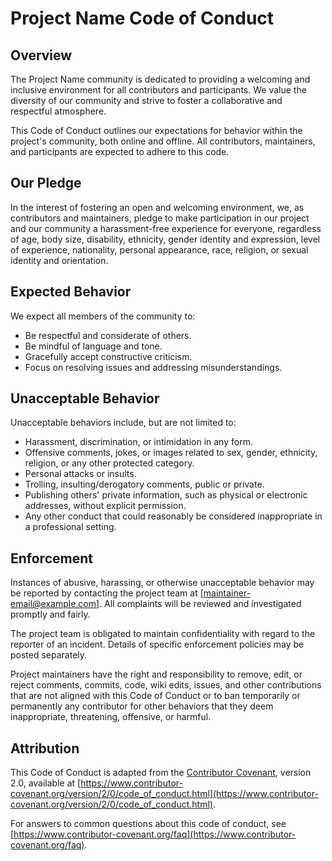 # Project Name Code of Conduct

## Overview

The Project Name community is dedicated to providing a welcoming and inclusive environment for all contributors and participants. We value the diversity of our community and strive to foster a collaborative and respectful atmosphere.

This Code of Conduct outlines our expectations for behavior within the project's community, both online and offline. All contributors, maintainers, and participants are expected to adhere to this code.

## Our Pledge

In the interest of fostering an open and welcoming environment, we, as contributors and maintainers, pledge to make participation in our project and our community a harassment-free experience for everyone, regardless of age, body size, disability, ethnicity, gender identity and expression, level of experience, nationality, personal appearance, race, religion, or sexual identity and orientation.

## Expected Behavior

We expect all members of the community to:

- Be respectful and considerate of others.
- Be mindful of language and tone.
- Gracefully accept constructive criticism.
- Focus on resolving issues and addressing misunderstandings.

## Unacceptable Behavior

Unacceptable behaviors include, but are not limited to:

- Harassment, discrimination, or intimidation in any form.
- Offensive comments, jokes, or images related to sex, gender, ethnicity, religion, or any other protected category.
- Personal attacks or insults.
- Trolling, insulting/derogatory comments, public or private.
- Publishing others' private information, such as physical or electronic addresses, without explicit permission.
- Any other conduct that could reasonably be considered inappropriate in a professional setting.

## Enforcement

Instances of abusive, harassing, or otherwise unacceptable behavior may be reported by contacting the project team at [maintainer-email@example.com]. All complaints will be reviewed and investigated promptly and fairly.

The project team is obligated to maintain confidentiality with regard to the reporter of an incident. Details of specific enforcement policies may be posted separately.

Project maintainers have the right and responsibility to remove, edit, or reject comments, commits, code, wiki edits, issues, and other contributions that are not aligned with this Code of Conduct or to ban temporarily or permanently any contributor for other behaviors that they deem inappropriate, threatening, offensive, or harmful.

## Attribution

This Code of Conduct is adapted from the [Contributor Covenant](https://www.contributor-covenant.org/version/2/0/code_of_conduct.html), version 2.0, available at [https://www.contributor-covenant.org/version/2/0/code_of_conduct.html](https://www.contributor-covenant.org/version/2/0/code_of_conduct.html).

For answers to common questions about this code of conduct, see [https://www.contributor-covenant.org/faq](https://www.contributor-covenant.org/faq).

